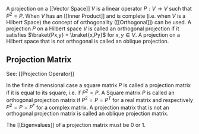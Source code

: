 A projection on a [[Vector Space]] $V$ is a linear operator $P: V\to V$ such that $P^2 = P$. When $V$ has an [[Inner Product]] and is complete (i.e. when $V$ is a Hilbert Space) the concept of orthogonality ([[Orthogonal]]) can be used. A projection $P$ on a Hilbert space $V$ is called an orthogonal projection if it satisfies $\braket{Px,y} = \braket{x,Py}$ for $x,y \in V$. A projection on a Hilbert space that is not orthogonal is called an oblique projection. 

## Projection Matrix
See: [[Projection Operator]] 

In the finite dimensional case a square matrix $P$ is called a projection matrix if it is equal to its square, i.e. if $P^2 = P$. A Square matrix $P$ is called an orthogonal projection matrix if $P^2 = P = P^T$ for a real matrix and respectively $P^2 = P = P^\dagger$  for a complex matrix. A projection matrix that is not an orthogonal projection matrix is called an oblique projection matrix. 

The [[Eigenvalues]] of a projection matrix must be 0 or 1. 